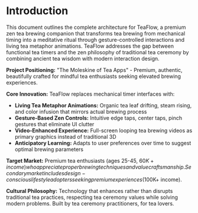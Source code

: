 # Introduction

This document outlines the complete architecture for TeaFlow, a premium zen tea brewing companion that transforms tea brewing from mechanical timing into a meditative ritual through gesture-controlled interactions and living tea metaphor animations. TeaFlow addresses the gap between functional tea timers and the zen philosophy of traditional tea ceremony by combining ancient tea wisdom with modern interaction design.

**Project Positioning:** "The Moleskine of Tea Apps" - Premium, authentic, beautifully crafted for mindful tea enthusiasts seeking elevated brewing experiences.

**Core Innovation:** TeaFlow replaces mechanical timer interfaces with:
- **Living Tea Metaphor Animations:** Organic tea leaf drifting, steam rising, and color infusion that mirrors actual brewing process
- **Gesture-Based Zen Controls:** Intuitive edge taps, center taps, pinch gestures that eliminate UI clutter
- **Video-Enhanced Experience:** Full-screen looping tea brewing videos as primary graphics instead of traditional 3D
- **Anticipatory Learning:** Adapts to user preferences over time to suggest optimal brewing parameters

**Target Market:** Premium tea enthusiasts (ages 25-45, $60K+ income) who appreciate proper brewing techniques and value craftsmanship. Secondary market includes design-conscious lifestyle adopters seeking premium experiences ($100K+ income).

**Cultural Philosophy:** Technology that enhances rather than disrupts traditional tea practices, respecting tea ceremony values while solving modern problems. Built by tea ceremony practitioners, for tea lovers.
